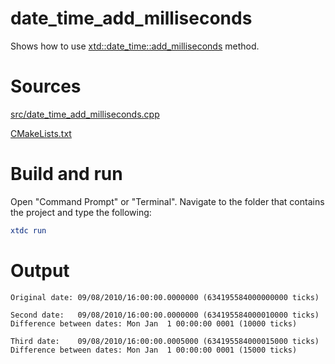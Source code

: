 # date_time_add_milliseconds

Shows how to use [xtd::date_time::add_milliseconds](https://gammasoft71.github.io/xtd/reference_guides/latest/classxtd_1_1date__time.html#a0c0b9b22d495ed1096b74dd9c72df2e4) method.

# Sources

[src/date_time_add_milliseconds.cpp](src/date_time_add_milliseconds.cpp)

[CMakeLists.txt](CMakeLists.txt)

# Build and run

Open "Command Prompt" or "Terminal". Navigate to the folder that contains the project and type the following:

```cmake
xtdc run
```

# Output

```
Original date: 09/08/2010/16:00:00.0000000 (634195584000000000 ticks)

Second date:   09/08/2010/16:00:00.0000000 (634195584000010000 ticks)
Difference between dates: Mon Jan  1 00:00:00 0001 (10000 ticks)

Third date:    09/08/2010/16:00:00.0005000 (634195584000015000 ticks)
Difference between dates: Mon Jan  1 00:00:00 0001 (15000 ticks)
```
